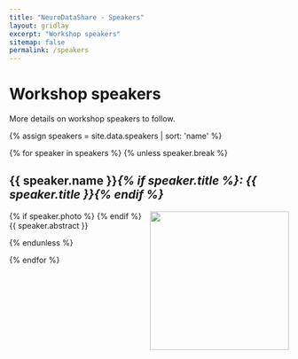 ```yaml
---
title: "NeuroDataShare - Speakers"
layout: gridlay
excerpt: "Workshop speakers"
sitemap: false
permalink: /speakers
---  
```

# Workshop speakers

More details on workshop speakers to follow.

<div class="row">
  {% assign speakers = site.data.speakers | sort: 'name' %}

  {% for speaker in speakers %}
  {% unless speaker.break %}
  <div class="col-sm-12">
  <p></p>
  <h2 id="{{ speaker.name }}">
  {{ speaker.name }}<i>{% if speaker.title %}: {{ speaker.title }}{% endif %}</i>
  </h2>
  <p> 
  {% if speaker.photo %}
  <img src="{{ site.url }}{{ site.baseurl }}/images/speakers/{{ speaker.photo }}" style="width: 250px; float: right">
  {% endif %}
  {{ speaker.abstract }}
  </p>
  </div>
  {% endunless %}

  {% endfor %}

</div>
